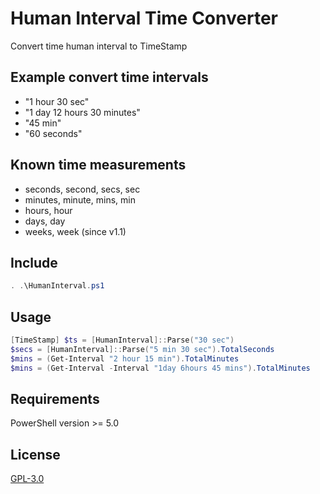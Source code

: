 # Human Interval Time Converter
Convert time human interval to TimeStamp

## Example convert time intervals
* "1 hour 30 sec"
* "1 day 12 hours 30 minutes"
* "45 min"
* "60 seconds"

## Known time measurements
* seconds, second, secs, sec
* minutes, minute, mins, min
* hours, hour
* days, day
* weeks, week (since v1.1)

## Include
```powershell
. .\HumanInterval.ps1
```

## Usage
```powershell
[TimeStamp] $ts = [HumanInterval]::Parse("30 sec")
$secs = [HumanInterval]::Parse("5 min 30 sec").TotalSeconds
$mins = (Get-Interval "2 hour 15 min").TotalMinutes
$mins = (Get-Interval -Interval "1day 6hours 45 mins").TotalMinutes
```

## Requirements
PowerShell version >= 5.0

## License
[GPL-3.0](https://github.com/Quake4/HumanInterval/blob/master/LICENSE)
